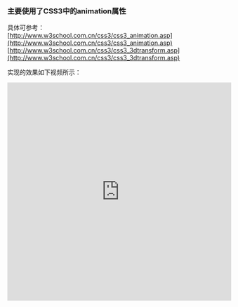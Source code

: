 ### **主要使用了CSS3中的animation属性** ###

具体可参考：<br>
[http://www.w3school.com.cn/css3/css3_animation.asp](http://www.w3school.com.cn/css3/css3_animation.asp)<br>
[http://www.w3school.com.cn/css3/css3_3dtransform.asp](http://www.w3school.com.cn/css3/css3_3dtransform.asp)

实现的效果如下视频所示：

<iframe 
	height=498 width=510 
	src="http://player.youku.com/embed/XNjcyMDU4Njg0" 
	frameborder=0 allowfullscreen>
</iframe>

